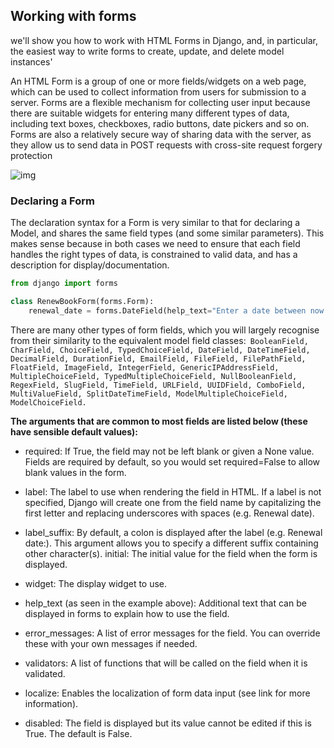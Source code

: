 ##  Working with forms


 we'll show you how to work with HTML Forms in Django, and, in particular, the easiest way to write forms to create, update, and delete model instances'
 
 An HTML Form is a group of one or more fields/widgets on a web page, which can be used to collect information from users for submission to a server. Forms are a flexible mechanism for collecting user input because there are suitable widgets for entering many different types of data, including text boxes, checkboxes, radio buttons, date pickers and so on. Forms are also a relatively secure way of sharing data with the server, as they allow us to send data in POST requests with cross-site request forgery protection
 
 ![img](https://mdn.mozillademos.org/files/13979/admin_book_add.png)
 
 
 
 ### Declaring a Form
The declaration syntax for a Form is very similar to that for declaring a Model, and shares the same field types (and some similar parameters). This makes sense because in both cases we need to ensure that each field handles the right types of data, is constrained to valid data, and has a description for display/documentation.

```python
from django import forms

class RenewBookForm(forms.Form):
    renewal_date = forms.DateField(help_text="Enter a date between now and 4 weeks (default 3).")
```
There are many other types of form fields, which you will largely recognise from their similarity to the equivalent model field classes:```
BooleanField, CharField, ChoiceField, TypedChoiceField, DateField, DateTimeField, DecimalField, DurationField, EmailField, FileField, FilePathField, FloatField, ImageField, IntegerField, GenericIPAddressField, MultipleChoiceField, TypedMultipleChoiceField, NullBooleanField, RegexField, SlugField, TimeField, URLField, UUIDField, ComboField, MultiValueField, SplitDateTimeField, ModelMultipleChoiceField, ModelChoiceField.```


**The arguments that are common to most fields are listed below (these have sensible default values):**

+ required: If True, the field may not be left blank or given a None value. Fields are required by default, so you would set required=False to allow blank values in the form.

+ label: The label to use when rendering the field in HTML. If a label is not specified, Django will create one from the field name by capitalizing the first letter and replacing underscores with spaces (e.g. Renewal date).

+ label_suffix: By default, a colon is displayed after the label (e.g. Renewal date:). This argument allows you to specify a different suffix containing other character(s).
initial: The initial value for the field when the form is displayed.

+ widget: The display widget to use.

+ help_text (as seen in the example above): Additional text that can be displayed in forms to explain how to use the field.

+ error_messages: A list of error messages for the field. You can override these with your own messages if needed.

+ validators: A list of functions that will be called on the field when it is validated.

+ localize: Enables the localization of form data input (see link for more information).

+ disabled: The field is displayed but its value cannot be edited if this is True. The default is False.
